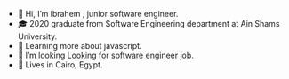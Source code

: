 - 👋 Hi, I’m ibrahem , junior software engineer.
- 🎓 2020 graduate from Software Engineering department at Ain Shams University.
- 🌱 Learning more about javascript.
- 💞️ I’m looking Looking for software engineer job.
- 📌 Lives in Cairo, Egypt.

<!---
ibrahem50/ibrahem50 is a ✨ special ✨ repository because its `README.md` (this file) appears on your GitHub profile.
You can click the Preview link to take a look at your changes.
--->
